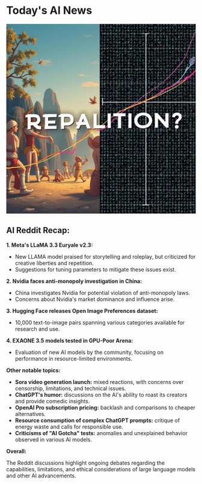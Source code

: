 
# Today's AI News

![Todays Image](pictures/20241210_101520.png)

## AI Reddit Recap:

**1. Meta's LLaMA 3.3 Euryale v2.3:**

- New LLAMA model praised for storytelling and roleplay, but criticized for creative liberties and repetition.
- Suggestions for tuning parameters to mitigate these issues exist.


**2. Nvidia faces anti-monopoly investigation in China:**

- China investigates Nvidia for potential violation of anti-monopoly laws.
- Concerns about Nvidia's market dominance and influence arise.


**3. Hugging Face releases Open Image Preferences dataset:**

- 10,000 text-to-image pairs spanning various categories available for research and use.


**4. EXAONE 3.5 models tested in GPU-Poor Arena:**

- Evaluation of new AI models by the community, focusing on performance in resource-limited environments.


**Other notable topics:**

- **Sora video generation launch:** mixed reactions, with concerns over censorship, limitations, and technical issues.
- **ChatGPT's humor:** discussions on the AI's ability to roast its creators and provide comedic insights.
- **OpenAI Pro subscription pricing:** backlash and comparisons to cheaper alternatives.
- **Resource consumption of complex ChatGPT prompts:** critique of energy waste and calls for responsible use.
- **Criticisms of "AI Gotcha" tests:** anomalies and unexplained behavior observed in various AI models.


**Overall:**

The Reddit discussions highlight ongoing debates regarding the capabilities, limitations, and ethical considerations of large language models and other AI advancements.
